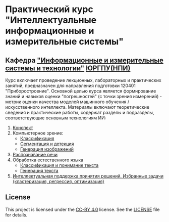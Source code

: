 # Практический курс "Интеллектуальные информационные и измерительные системы" 
## Кафедра ["Информационные и измерительные системы и технологии"](https://www.npi-tu.ru/university/faculty/fitu/kafedry/?kaf=iist) [ЮРГПУ(НПИ)](https://npi-tu.ru/) 
Курс включает проведение лекционных, лабораторных и практических занятий, предназначен для направления подготовки 120401 "Приборостроение". 
Основной целью курса является формирование знаний и навыков оценки "погрешностей" (с точки зрения измерений) - метрик оценки качества моделей машинного обучения / искусственного интеллекта.
Материалы включают теоретические сведения и практические работы, содержат разделы и подразделы, соответствующие основным технологиям ИИ:
1. [Конспект](https://raw.githack.com/danil1online/intelligent_information_and_measurement_systems/main/docs/abstract.html)
2. Компьютерное зрение:
    - [Классификация](docs/lab_1_cv_metrics.md)
    - [Сегментация и детекция](docs/lab_2_cv_metrics.md)
    - [Генерация изображений](docs/lab_3_cv_metrics.md)
3. [Распознавание речи](docs/lab_1_asr.md)
4. Обработка естественного языка
    - [Классификация и понимание текста](docs/lab_1_nlp.md)
    - [Генерация текста](docs/lab_2_nlp.md)
5. [Интеллектуальная поддержка принятия решений. Избранные задачи (кластеризация, регрессия, оптимизация)](docs/lab_1_dss.md)

## License

This project is licensed under the [CC-BY 4.0](https://creativecommons.org/licenses/by/4.0/) license. See the [LICENSE](./LICENSE) file for details.
